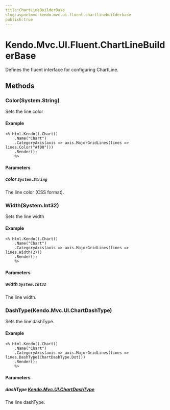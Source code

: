 ```yaml
---
title:ChartLineBuilderBase
slug:aspnetmvc-kendo.mvc.ui.fluent.chartlinebuilderbase
publish:true
---
```


# Kendo.Mvc.UI.Fluent.ChartLineBuilderBase

Defines the fluent interface for configuring ChartLine.

## Methods

### Color(System.String)
Sets the line color

#### Example
    <% Html.Kendo().Chart()
        .Name("Chart")
        .CategoryAxis(axis => axis.MajorGridLines(lines => lines.Color("#f00")))
        .Render();
        %>

#### Parameters

##### color `System.String`
The line color (CSS format).

### Width(System.Int32)
Sets the line width

#### Example
    <% Html.Kendo().Chart()
        .Name("Chart")
        .CategoryAxis(axis => axis.MajorGridLines(lines => lines.Width(2)))
        .Render();
        %>

#### Parameters

##### width `System.Int32`
The line width.

### DashType(Kendo.Mvc.UI.ChartDashType)
Sets the line dashType.

#### Example
    <% Html.Kendo().Chart()
        .Name("Chart")
        .CategoryAxis(axis => axis.MajorGridLines(lines => lines.DashType(ChartDashType.Dot)))
        .Render();
        %>

#### Parameters

##### dashType [Kendo.Mvc.UI.ChartDashType](/api/wrappers/aspnet-mvc/Kendo.Mvc.UI/ChartDashType)
The line dashType.